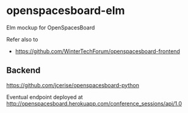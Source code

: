 # openspacesboard-elm
Elm mockup for OpenSpacesBoard

Refer also to
* https://github.com/WinterTechForum/openspacesboard-frontend

## Backend
https://github.com/jcerise/openspacesboard-python

Eventual endpoint deployed at http://openspacesboard.herokuapp.com/conference_sessions/api/1.0
